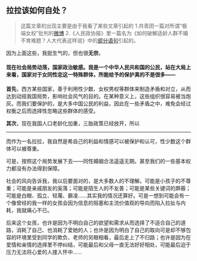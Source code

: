 ## 拉拉该如何自处？


>这篇文章的出现主要是由于我看了某些文章引起的
>1.共青团一篇对所谓“极端女权”批判的[微博](https://weibo.com/3937348351/Lo9zyhPn5)
>2.《人民政协报》里一篇名为《如何破解适龄人群不婚不育难题？人大代表这样说》中的[部分语句](https://liyang20021203.github.io/Some_thought/image.png)引起的。

因为上面这些，我挺生气的，但也很**无奈**。

#### 现在社会局势动荡，国家政治敏感。我是一个中华人民共和国的公民，站在大局上来看，国家对于女同性恋这一特殊群体，所能给予的保护真的不是很多——

**首先**，西方某些国家，善于利用性少数、女权男权等群体来制造矛盾和对立，从而达到动摇我国局势，影响社会风气的目的。在某种意义上，这些组织很容易被当炮灰。而我们要保护的，是大多中国公民的利益，因此在一些矛盾之中，难免会经过权衡之后而选择性忽略这些群体的感受。

**其次**，现在我国人口老龄化加重，三胎政策已经放开，所以

---

而作为一名拉拉，我自然是希自己的利益和情感可以被保护和认可，性少数这个群体可以被尊重。

可是，按照这个局势发展下去——同性婚姻合法遥遥无期。甚至我们的一些基本权力都没有办法得到保障。

社会的风向告诉我，我以后要面对的，是大多数人的不理解。可能是小孩子的不尊重；可能是亲戚朋友的奚落；可能是陌生人的不友善；可能是某些关键词的屏蔽；可能是白眼、孤立、轻蔑、霸凌……其实我的情况还算好。可是一想到可能会有一个像曾经的我一样的女孩会因为信息的阻塞和主流价值观的导向而陷入拉扯与内耗，我就痛心不已。

后来这个女孩，也许是因为不明白自己的欲望和需求从而选择了不适合自己的道路，消耗了自己、也消耗了爱她的人；也许是因为明白了自己的取向可是却不够包容的环境里受到同学的欺负、老师的另眼相看，最后走上了不归路；也许是因为在爱情和亲情的选择里不停纠结，可能最后和父母一直无法好好相处，可能最后迫于压力无法将心爱的人搂入怀中……

